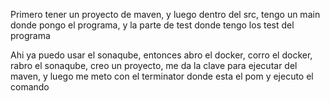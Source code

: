 Primero tener un proyecto de maven, y luego dentro del src, tengo un main donde pongo el programa, y la parte de test donde tengo los test del programa 

Ahi ya puedo usar el sonaqube, entonces abro el docker, corro el docker, rabro el sonaqube, creo un proyecto, me da la clave para ejecutar del maven, y luego me meto con el terminator donde esta el pom y ejecuto el comando